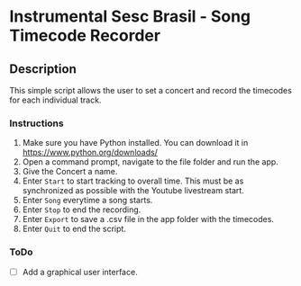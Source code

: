 # Instrumental Sesc Brasil - Song Timecode Recorder

## Description
This simple script allows the user to set a concert and record the timecodes for each individual track.

### Instructions
1. Make sure you have Python installed. You can download it in https://www.python.org/downloads/
2. Open a command prompt, navigate to the file folder and run the app.
3. Give the Concert a name.
4. Enter `Start` to start tracking to overall time. This must be as synchronized as possible with the Youtube livestream start.
5. Enter `Song` everytime a song starts.
6. Enter `Stop` to end the recording.
7. Enter `Export` to save a .csv file in the app folder with the timecodes.
8. Enter `Quit` to end the script.

### ToDo
- [ ] Add a graphical user interface.